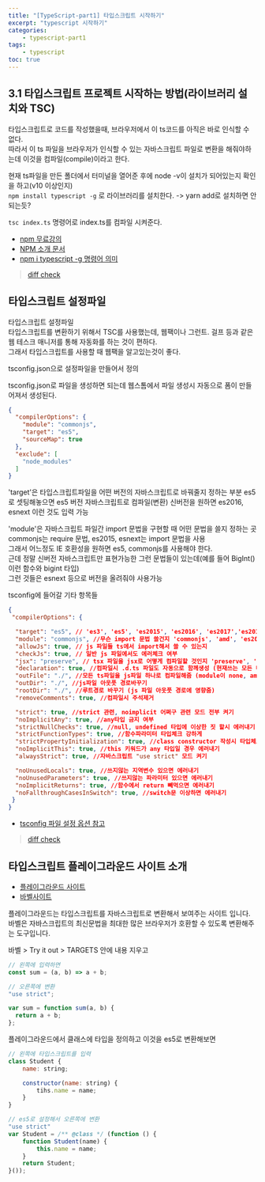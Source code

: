 ```yaml
--- 
title: "[TypeScript-part1] 타입스크립트 시작하기" 
excerpt: "typescript 시작하기"
categories: 
    - typescript-part1
tags: 
    - typescript
toc: true
--- 
```

## 3.1 타입스크립트 프로젝트 시작하는 방법(라이브러리 설치와 TSC)

타입스크립트로 코드를 작성했을때, 브라우저에서 이 ts코드를 아직은 바로 인식할 수 없다.  
따라서 이 ts 파일을 브라우저가 인식할 수 있는 자바스크립트 파일로 변환을 해줘야하는데 이것을 컴파일(compile)이라고 한다.  

현재 ts파일을 만든 폴더에서 터미널을 열어준 후에 node -v이 설치가 되어있는지 확인을 하고(v10 이상인지)  
`npm install typescript -g` 로 라이브러리를 설치한다.  -> yarn add로 설치하면 안되는듯?

`tsc index.ts` 명령어로 index.ts를 컴파일 시켜준다.  

- [npm 무료강의](https://www.inflearn.com/course/%ED%94%84%EB%9F%B0%ED%8A%B8%EC%97%94%EB%93%9C-%EC%9B%B9%ED%8C%A9/unit/37370?tab=curriculum)
- [NPM 소개 문서](https://joshua1988.github.io/webpack-guide/build/node-npm.html#npm)
- [npm i typescript -g 명령어 의미](https://joshua1988.github.io/webpack-guide/build/npm-module-install.html#npm-%EC%84%A4%EC%B9%98-%EB%AA%85%EB%A0%B9%EC%96%B4)

> [diff check](https://github.com/wjddk0909/typescript-part1/commit/7f7ab5d62b0c40bf2f6a8df95e8b237b8715c662)

## 타입스크립트 설정파일

타입스크립트 설정파일  
타입스크립트를 변환하기 위해서 TSC를 사용했는데, 웹팩이나 그런트. 걸프 등과 같은 웹 테스크 매니저를 통해 자동화를 하는 것이 편하다.  
그래서 타입스크립트를 사용할 때 웹팩을 알고있는것이 좋다.  

tsconfig.json으로 설정파일을 만들어서 정의  

tsconfig.json로 파일을 생성하면 되는데 웹스톰에서 파일 생성시 자동으로 폼이 만들어져서 생성된다.  
```json
{
  "compilerOptions": {
    "module": "commonjs",
    "target": "es5",
    "sourceMap": true
  },
  "exclude": [
    "node_modules"
  ]
}
```

'target'은 타입스크립트파일을 어떤 버전의 자바스크립트로 바꿔줄지 정하는 부분 es5로 셋팅해놓으면 es5 버전 자바스크립트로 컴파일(변환) 신버전을 원하면 es2016, esnext 이런 것도 입력 가능  

'module'은 자바스크립트 파일간 import 문법을 구현할 때 어떤 문법을 쓸지 정하는 곳 commonjs는 require 문법, es2015, esnext는 import 문법을 사용  
그래서 어느정도 IE 호환성을 원하면 es5, commonjs를 사용해야 한다.   
근데 정말 신버전 자바스크립트만 표현가능한 그런 문법들이 있는데(예를 들어 BigInt() 이런 함수와 bigint 타입)  
그런 것들은 esnext 등으로 버전을 올려줘야 사용가능  

tsconfig에 들어갈 기타 항목들
```json
{
 "compilerOptions": {

  "target": "es5", // 'es3', 'es5', 'es2015', 'es2016', 'es2017','es2018', 'esnext' 가능
  "module": "commonjs", //무슨 import 문법 쓸건지 'commonjs', 'amd', 'es2015', 'esnext'
  "allowJs": true, // js 파일들 ts에서 import해서 쓸 수 있는지 
  "checkJs": true, // 일반 js 파일에서도 에러체크 여부 
  "jsx": "preserve", // tsx 파일을 jsx로 어떻게 컴파일할 것인지 'preserve', 'react-native', 'react'
  "declaration": true, //컴파일시 .d.ts 파일도 자동으로 함께생성 (현재쓰는 모든 타입이 정의된 파일)
  "outFile": "./", //모든 ts파일을 js파일 하나로 컴파일해줌 (module이 none, amd, system일 때만 가능)
  "outDir": "./", //js파일 아웃풋 경로바꾸기
  "rootDir": "./", //루트경로 바꾸기 (js 파일 아웃풋 경로에 영향줌)
  "removeComments": true, //컴파일시 주석제거 

  "strict": true, //strict 관련, noimplicit 어쩌구 관련 모드 전부 켜기
  "noImplicitAny": true, //any타입 금지 여부
  "strictNullChecks": true, //null, undefined 타입에 이상한 짓 할시 에러내기 
  "strictFunctionTypes": true, //함수파라미터 타입체크 강하게 
  "strictPropertyInitialization": true, //class constructor 작성시 타입체크 강하게
  "noImplicitThis": true, //this 키워드가 any 타입일 경우 에러내기
  "alwaysStrict": true, //자바스크립트 "use strict" 모드 켜기

  "noUnusedLocals": true, //쓰지않는 지역변수 있으면 에러내기
  "noUnusedParameters": true, //쓰지않는 파라미터 있으면 에러내기
  "noImplicitReturns": true, //함수에서 return 빼먹으면 에러내기 
  "noFallthroughCasesInSwitch": true, //switch문 이상하면 에러내기 
 }
}
```

- [tsconfig 파일 설정 옵션 참고](https://codingapple.com/unit/typescript-tsconfig-json/)

> [diff check](https://github.com/wjddk0909/typescript-part1/commit/3750e167117e25c273048bb1f1b04424b6c2bdda)

## 타입스크립트 플레이그라운드 사이트 소개

- [플레이그라운드 사이트](https://www.typescriptlang.org/play)
- [바벨사이트](https://babeljs.io/)

플레이그라운드는 타입스크립트를 자바스크립트로 변환해서 보여주는 사이트 입니다.  
바벨은 자바스크립트의 최신문법을 최대한 많은 브라우저가 호환할 수 있도록 변환해주는 도구입니다.  

바벨 > Try it out > TARGETS 안에 내용 지우고
```javascript
// 왼쪽에 입력하면
const sum = (a, b) => a + b; 

// 오른쪽에 변환
"use strict";

var sum = function sum(a, b) {
  return a + b;
};
```

플레이그라운드에서 클래스에 타입을 정의하고 이것을 es5로 변환해보면
```javascript
// 왼쪽에 타입스크립트를 입력
class Student {
    name: string;

    constructor(name: string) {
        tihs.name = name;
    }
}

// es5로 설정해서 오른쪽에 변환
"use strict"
var Student = /** @class */ (function () {
    function Student(name) {
        this.name = name;
    }
    return Student;
}());
```

